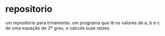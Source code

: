 # repositorio
um repositorio
para trinamento. um programa que lê os valores de a, b e c de uma equação de 2º grau, e calcula suas raízes.
